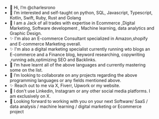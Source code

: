 - 👋 Hi, I’m @charlesrono
- 👀 I’m interested and self-taught on python, SQL, Javascript, Typescript, Kotlin, Swift, Ruby, Rust and Golang
- 🌱 I am a Jack of all trades with expertise in Ecommerce ,Digital Marketing, Software development , Machine learning, data analytics and Graphic Design.
- ✨ I'm also an E-commerce Consultant specialized in Amazon,shopify and E-commerce Marketing overall.
- ✨ I'm also a digital marketing specialist currently running wto blogs an E-commerce and a Finance blog, keyword researching, copywriting ,running ads,optimizing SEO and Backlinks.
- 🌱 I’m have learnt all of the above languages and currently mastering some on the list.
- 💞️ I’m looking to collaborate on any projects regarding the above programming languages or any fields mentioned above.
- ✨ Reach out to me via  X, Fiverr, Upwork or my website.
- 🌱 I don't use Linkedin, Instagram or any other social media platforms. I am exclusively on X.
- 🌱 Looking forward to working with you on your next Software/ SaaS / data analysis / machine learning / digital marketing or Ecommerce project
